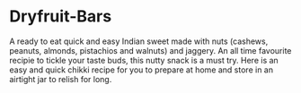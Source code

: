 # Dryfruit-Bars

A ready to eat quick and easy Indian sweet made with nuts (cashews, peanuts, almonds, pistachios and walnuts) and jaggery. An all time favourite recipie to tickle your taste buds, this nutty snack is a must try. Here is an easy and quick chikki recipe for you to prepare at home and store in an airtight jar to relish for long.